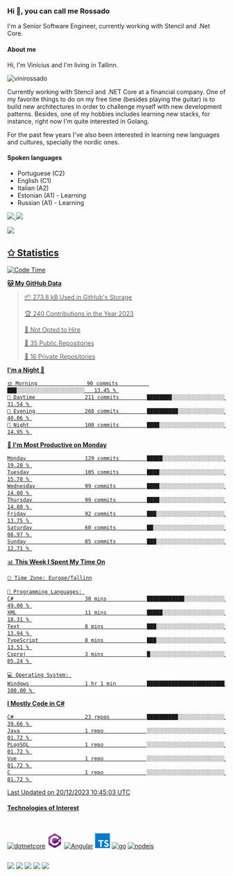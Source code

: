 ### Hi 👋, you can call me Rossado
I'm a Senior Software Engineer, currently working with Stencil and .Net Core.

#### About me
Hi, I'm Vinícius and I'm living in Tallinn.

<p align="left"> <img src="https://komarev.com/ghpvc/?username=vinirossado&label=Profile%20views&color=0e75b6&style=flat" alt="vinirossado" /> </p>

Currently working with Stencil and .NET Core at a financial company. One of my favorite things to do on my free time (besides playing the guitar) is to build new architectures in order to challenge myself with new development patterns. Besides, one of my hobbies includes learning new stacks, for instance, right now I'm quite interested in Golang.

For the past few years I've also been interested in learning new languages and cultures, specially the nordic ones.

#### Spoken languages
- Portuguese (C2)
- English (C1)
- Italian (A2)
- Estonian (A1) - Learning
- Russian (A1) - Learning

 <div>
  <a href="https://github.com/Vinirossado">
  <img height="180em" src="https://github-readme-stats.vercel.app/api?username=vinirossado&show_icons=true&theme=dracula&include_all_commits=true&count_private=true"/>
  <img height="180em" src="https://github-readme-stats.vercel.app/api/top-langs/?username=vinirossado&layout=compact&langs_count=7&theme=dracula"/>
</div>

![](http://estruyf-github.azurewebsites.net/api/VisitorHit?user=vinirossado&repo=vinirossado&countColorcountColor)

## ✩ Statistics
<!--START_SECTION:waka-->
![Code Time](http://img.shields.io/badge/Code%20Time-1%2C330%20hrs%2044%20mins-blue)

**🐱 My GitHub Data** 

> 📦 273.8 kB Used in GitHub's Storage 
 > 
> 🏆 240 Contributions in the Year 2023
 > 
> 🚫 Not Opted to Hire
 > 
> 📜 35 Public Repositories 
 > 
> 🔑 16 Private Repositories 
 > 
**I'm a Night 🦉** 

```text
🌞 Morning                90 commits          ███░░░░░░░░░░░░░░░░░░░░░░   13.45 % 
🌆 Daytime                211 commits         ████████░░░░░░░░░░░░░░░░░   31.54 % 
🌃 Evening                268 commits         ██████████░░░░░░░░░░░░░░░   40.06 % 
🌙 Night                  100 commits         ████░░░░░░░░░░░░░░░░░░░░░   14.95 % 
```
📅 **I'm Most Productive on Monday** 

```text
Monday                   129 commits         █████░░░░░░░░░░░░░░░░░░░░   19.28 % 
Tuesday                  105 commits         ████░░░░░░░░░░░░░░░░░░░░░   15.70 % 
Wednesday                99 commits          ████░░░░░░░░░░░░░░░░░░░░░   14.80 % 
Thursday                 99 commits          ████░░░░░░░░░░░░░░░░░░░░░   14.80 % 
Friday                   92 commits          ███░░░░░░░░░░░░░░░░░░░░░░   13.75 % 
Saturday                 60 commits          ██░░░░░░░░░░░░░░░░░░░░░░░   08.97 % 
Sunday                   85 commits          ███░░░░░░░░░░░░░░░░░░░░░░   12.71 % 
```


📊 **This Week I Spent My Time On** 

```text
🕑︎ Time Zone: Europe/Tallinn

💬 Programming Languages: 
C#                       30 mins             ████████████░░░░░░░░░░░░░   49.00 % 
XML                      11 mins             █████░░░░░░░░░░░░░░░░░░░░   18.31 % 
Text                     8 mins              ███░░░░░░░░░░░░░░░░░░░░░░   13.94 % 
TypeScript               8 mins              ███░░░░░░░░░░░░░░░░░░░░░░   13.51 % 
Csproj                   3 mins              █░░░░░░░░░░░░░░░░░░░░░░░░   05.24 % 

💻 Operating System: 
Windows                  1 hr 1 min          █████████████████████████   100.00 % 
```

**I Mostly Code in C#** 

```text
C#                       23 repos            ██████████░░░░░░░░░░░░░░░   39.66 % 
Java                     1 repo              ░░░░░░░░░░░░░░░░░░░░░░░░░   01.72 % 
PLpgSQL                  1 repo              ░░░░░░░░░░░░░░░░░░░░░░░░░   01.72 % 
Vue                      1 repo              ░░░░░░░░░░░░░░░░░░░░░░░░░   01.72 % 
C                        1 repo              ░░░░░░░░░░░░░░░░░░░░░░░░░   01.72 % 
```




 Last Updated on 20/12/2023 10:45:03 UTC
<!--END_SECTION:waka-->




#### Technologies of Interest
<div style="display: inline_block"><br>

[<img src="https://cdn.jsdelivr.net/gh/devicons/devicon/icons/dotnetcore/dotnetcore-original.svg" height="35" alt="dotnetcore" />][csharp_link]
[<img src="https://raw.githubusercontent.com/devicons/devicon/master/icons/csharp/csharp-original.svg" height="35" alt="Csharp" />][csharp_link]
[<img src="https://user-images.githubusercontent.com/25344723/113509430-e438eb80-952b-11eb-9826-6c86e83473d8.png" height="35" alt="Angular" />][angular_link]
[<img src="https://raw.githubusercontent.com/devicons/devicon/master/icons/typescript/typescript-plain.svg" height="35" alt="Typescript" />][angular_link]
[<img src="https://cdn.jsdelivr.net/gh/devicons/devicon/icons/go/go-original.svg" height="35" alt="go" />][golang_link]
[<img src="https://user-images.githubusercontent.com/25344723/113509706-7f7e9080-952d-11eb-8b35-6a5bfd4cb0e2.png" height="35" alt="nodejs" />][nodejs_link]

</div>

  
  ##
 
<div> 
  <a href="https://instagram.com/vinirossado" target="_blank"><img src="https://img.shields.io/badge/-Instagram-%23E4405F?style=for-the-badge&logo=instagram&logoColor=white" target="_blank"></a>
 	<a href="https://www.twitch.tv/vrossado2" target="_blank"><img src="https://img.shields.io/badge/Twitch-9146FF?style=for-the-badge&logo=twitch&logoColor=white" target="_blank"></a>
  <a href = "mailto:vinirossado@gmail.com"><img src="https://img.shields.io/badge/-Gmail-%23333?style=for-the-badge&logo=gmail&logoColor=white" target="_blank"></a>
  <a href="https://www.linkedin.com/in/viniciusrossado/" target="_blank"><img src="https://img.shields.io/badge/-LinkedIn-%230077B5?style=for-the-badge&logo=linkedin&logoColor=white" target="_blank"></a> 
  <a href="https://vinirossado.github.io/" target="_blank"><img src="https://img.shields.io/badge/-Github-%230077B5?style=for-the-badge&logo=github&logoColor=white" target="_blank"></a> 
  
</div>

[angular_link]: https://github.com/vinirossado?tab=repositories&q=&type=&language=typescript
[golang_link]: https://github.com/vinirossado?tab=repositories&q=&type=&language=go
[nodejs_link]: https://github.com/vinirossado?tab=repositories&q=&type=&language=javascript
[csharp_link]: https://github.com/vinirossado?tab=repositories&q=&type=&language=c%23
